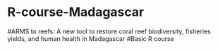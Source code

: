 # R-course-Madagascar
#ARMS to reefs: A new tool to restore coral reef biodiversity, fisheries yields, and human health in Madagascar
#Basic R course
